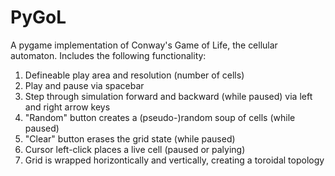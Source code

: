 # PyGoL
A pygame implementation of Conway's Game of Life, the cellular automaton. Includes the following functionality:
1. Defineable play area and resolution (number of cells)
2. Play and pause via spacebar
3. Step through simulation forward and backward (while paused) via left and right arrow keys
4. "Random" button creates a (pseudo-)random soup of cells (while paused)
5. "Clear" button erases the grid state (while paused)
6. Cursor left-click places a live cell (paused or palying)
7. Grid is wrapped horizontically and vertically, creating a toroidal topology
